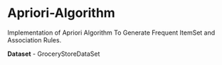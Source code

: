 # Apriori-Algorithm

Implementation of Apriori Algorithm To Generate Frequent ItemSet and Association Rules.

**Dataset** - GroceryStoreDataSet
